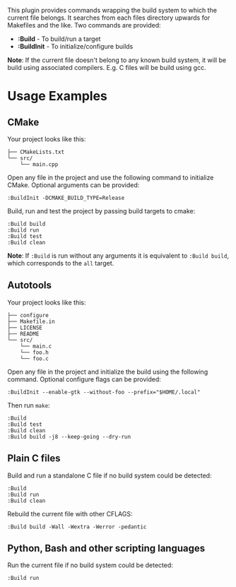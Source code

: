 This plugin provides commands wrapping the build system to which the
current file belongs. It searches from each files directory upwards for
Makefiles and the like. Two commands are provided:

* **:Build** - To build/run a target
* **:BuildInit** - To initialize/configure builds

**Note**: If the current file doesn't belong to any known build system, it
will be build using associated compilers. E.g. C files will be build using
gcc.

# Usage Examples

## CMake

Your project looks like this:

```
├── CMakeLists.txt
└── src/
    └── main.cpp
```

Open any file in the project and use the following command to initialize
CMake. Optional arguments can be provided:

```vim
:BuildInit -DCMAKE_BUILD_TYPE=Release
```

Build, run and test the project by passing build targets to cmake:

```vim
:Build build
:Build run
:Build test
:Build clean
```

**Note**: If `:Build` is run without any arguments it is equivalent to
`:Build build`, which corresponds to the `all` target.

## Autotools

Your project looks like this:

```
├── configure
├── Makefile.in
├── LICENSE
├── README
└── src/
    └── main.c
    └── foo.h
    └── foo.c
```

Open any file in the project and initialize the build using the following
command. Optional configure flags can be provided:

```vim
:BuildInit --enable-gtk --without-foo --prefix="$HOME/.local"
```

Then run `make`:

```vim
:Build
:Build test
:Build clean
:Build build -j8 --keep-going --dry-run
```

## Plain C files

Build and run a standalone C file if no build system could be detected:

```vim
:Build
:Build run
:Build clean
```

Rebuild the current file with other CFLAGS:

```vim
:Build build -Wall -Wextra -Werror -pedantic
```

## Python, Bash and other scripting languages

Run the current file if no build system could be detected:

```vim
:Build run
```

